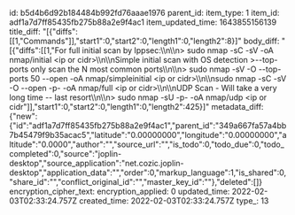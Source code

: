 id: b5d4b6d92b184484b992fd76aaae1976
parent_id: 
item_type: 1
item_id: adf1a7d7ff85435fb275b88a2e9f4ac1
item_updated_time: 1643855156139
title_diff: "[{\"diffs\":[[1,\"Commands\"]],\"start1\":0,\"start2\":0,\"length1\":0,\"length2\":8}]"
body_diff: "[{\"diffs\":[[1,\"For full initial scan by Ippsec:\\\n\\\n> sudo nmap -sC -sV -oA nmap/initial &lt;ip or cidr&gt;\\\n\\\nSimple initial scan with OS detection >--top-ports only scan the N most common ports\\\n\\\n> sudo nmap -sV -O --top-ports 50 --open -oA nmap/simpleinitial &lt;ip or cidr&gt;\\\n\\\nsudo nmap -sC -sV -O --open -p- -oA nmap/full &lt;ip or cidr&gt;\\\n\\\nUDP Scan - Will take a very long time -- last resort\\\n\\\n> sudo nmap -sU -p- -oA nmap/udp <ip or cidr\"]],\"start1\":0,\"start2\":0,\"length1\":0,\"length2\":425}]"
metadata_diff: {"new":{"id":"adf1a7d7ff85435fb275b88a2e9f4ac1","parent_id":"349a667fa57a4bb7b45479f9b35acac5","latitude":"0.00000000","longitude":"0.00000000","altitude":"0.0000","author":"","source_url":"","is_todo":0,"todo_due":0,"todo_completed":0,"source":"joplin-desktop","source_application":"net.cozic.joplin-desktop","application_data":"","order":0,"markup_language":1,"is_shared":0,"share_id":"","conflict_original_id":"","master_key_id":""},"deleted":[]}
encryption_cipher_text: 
encryption_applied: 0
updated_time: 2022-02-03T02:33:24.757Z
created_time: 2022-02-03T02:33:24.757Z
type_: 13